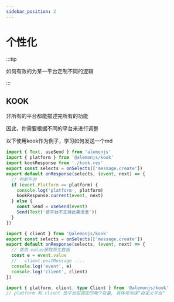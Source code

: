 ```yaml
---
sidebar_position: 2
---
```


# 个性化

:::tip

如何有效的为某一平台定制不同的逻辑

:::

## KOOK

非所有的平台都能描述完所有的功能

因此，你需要根据不同的平台来进行调整

以下使用kook作为例子，学习如何发送一个md

```ts title="src/response/**/*/res.ts"
import { Text, useSend } from 'alemonjs'
import { platform } from '@alemonjs/kook'
import kookResponse from './kook.res'
export const selects = onSelects(['message.create'])
export default onResponse(selects, (event, next) => {
  // 判断平台
  if (event.Platform == platform) {
    console.log('platform', platform)
    kookResponse.current(event, next)
  } else {
    const Send = useSend(event)
    Send(Text('该平台不支持此类消息'))
  }
})
```

```ts title="./kook.res.ts"
import { client } from '@alemonjs/kook'
export const selects = onSelects(['message.create'])
export default onResponse(selects, (event, next) => {
  // 使用.value获取原生数据
  const e = event.value
  //   client.postMessage ....
  console.log('event', e)
  console.log('client', client)
})
```

```ts
import { platform, client, type Client } from '@alemonjs/kook'
// platform 和 client 是平台包固定的两个变量, 具体可阅读“自定义平台”
```
